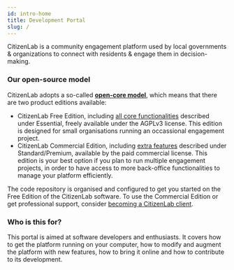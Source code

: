 ```yaml
---
id: intro-home
title: Development Portal
slug: /
---
```


CitizenLab is a community engagement platform used by local governments & organizations to connect with residents & engage them in decision-making.


### Our open-source model

CitizenLab adopts a so-called **[open-core model](https://en.wikipedia.org/wiki/Open-core_model)**, which means that there are two product editions available:
* CitizenLab Free Edition, including [all core functionalities](https://www.citizenlab.co/plans) described under Essential, freely available under the AGPLv3 license. This edition is designed for small organisations running an occassional engagement project.
* CitizenLab Commercial Edition, including [extra features](https://www.citizenlab.co/plans) described under Standard/Premium, available by the paid commercial license. This edition is your best option if you plan to run multiple engagement projects, in order to have access to more back-office functionalities to manage your platform efficiently. 

The code repository is organised and configured to get you started on the Free Edition of the CitizenLab software. To use the Commercial Edition or get professional support, consider [becoming a CitizenLab client](https://www.citizenlab.co/plans). 

### Who is this for?

This portal is aimed at software developers and enthusiasts. It covers how to get the platform running on your computer, how to modify and augment the platform with new features, how to bring it online and how to contribute to its development.
